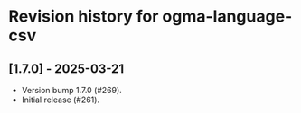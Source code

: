 # Revision history for ogma-language-csv

## [1.7.0] - 2025-03-21

* Version bump 1.7.0 (#269).
* Initial release (#261).
